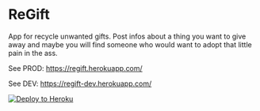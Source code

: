 # ReGift

App for recycle unwanted gifts. Post infos about a thing you want to give away and maybe you will 
find someone who would want to adopt that little pain in the ass.

See PROD: https://regift.herokuapp.com/

See DEV: https://regift-dev.herokuapp.com/

[![Deploy to Heroku](https://www.herokucdn.com/deploy/button.png)](https://heroku.com/deploy)
